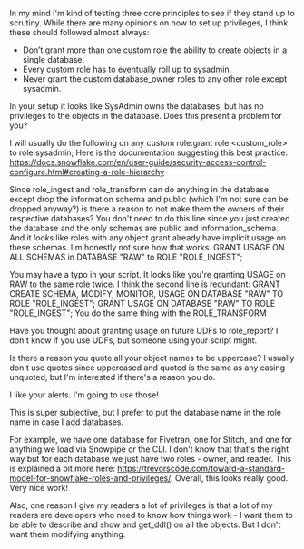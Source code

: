 In my mind I'm kind of testing three core principles to see if they stand up to scrutiny. While there are many opinions on how to set up privileges, I think these should followed almost always: 
 - Don’t grant more than one custom role the ability to create objects in a single database.
 - Every custom role has to eventually roll up to sysadmin.
 - Never grant the custom database_owner roles to any other role except sysadmin.
 
 In your setup it looks like SysAdmin owns the databases, but has no privileges to the objects in the database. Does this present a problem for you? 
 
 I will usually do the following on any custom role:grant role <custom_role> to role sysadmin;
 Here is the documentation suggesting this best practice:
https://docs.snowflake.com/en/user-guide/security-access-control-configure.html#creating-a-role-hierarchy

Since role_ingest and role_transform can do anything in the database except drop the information schema and public (which I'm not sure can be dropped anyway?) is there a reason to not make them the owners of their respective databases?
You don't need to do this line since you just created the database and the only schemas are public and information_schema. And it *looks* like roles with any object grant already have implicit usage on these schemas. I'm honestly not sure how that works.
GRANT USAGE ON ALL SCHEMAS in DATABASE "RAW" to ROLE "ROLE_INGEST";

You may have a typo in your script. It looks like you're granting USAGE on RAW to the same role twice. I think the second line is redundant:
GRANT CREATE SCHEMA, MODIFY, MONITOR, USAGE ON DATABASE "RAW" TO ROLE "ROLE_INGEST";
GRANT USAGE ON DATABASE "RAW" TO ROLE "ROLE_INGEST";
You do the same thing with the ROLE_TRANSFORM


Have you thought about granting usage on future UDFs to role_report? I don't know if you use UDFs, but someone using your script might.

Is there a reason you quote all your object names to be uppercase? I usually don't use quotes since uppercased and quoted is the same as any casing unquoted, but I'm interested if there's a reason you do.

I like your alerts. I'm going to use those!

This is super subjective, but I prefer to put the database name in the role name in case I add databases. 

For example, we have one database for Fivetran, one for Stitch, and one for anything we load via Snowpipe or the CLI. 
I don't know that that's the right way but for each database we just have two roles - owner, and reader. This is explained a bit more here: https://trevorscode.com/toward-a-standard-model-for-snowflake-roles-and-privileges/. 
Overall, this looks really good. Very nice work! 

Also, one reason I give my readers a lot of privileges is that a lot of my readers are developers who need to know how things work - I want them to be able to describe and show and get_ddl() on all the objects. But I don't want them modifying anything.